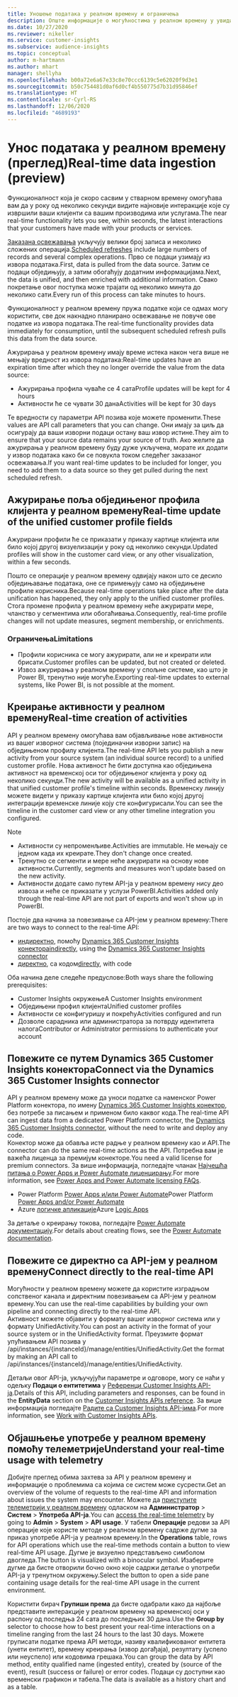 ```yaml
---
title: Уношење података у реалном времену и ограничења
description: Опште информације о могућностима у реалном времену у увидима о корисницима.
ms.date: 10/27/2020
ms.reviewer: nikeller
ms.service: customer-insights
ms.subservice: audience-insights
ms.topic: conceptual
author: m-hartmann
ms.author: mhart
manager: shellyha
ms.openlocfilehash: b00a72e6a67e33c8e70ccc6139c5e62020f9d3e1
ms.sourcegitcommit: b50c754481d0af6d0cf4b550775d7b31d95846ef
ms.translationtype: HT
ms.contentlocale: sr-Cyrl-RS
ms.lasthandoff: 12/06/2020
ms.locfileid: "4689193"
---
```

# <a name="real-time-data-ingestion-preview"></a><span data-ttu-id="bb11c-103">Унос података у реалном времену (преглед)</span><span class="sxs-lookup"><span data-stu-id="bb11c-103">Real-time data ingestion (preview)</span></span>

<span data-ttu-id="bb11c-104">Функционалност која је скоро сасвим у стварном времену омогућава вам да у року од неколико секунди видите најновије интеракције које су извршили ваши клијенти са вашим производима или услугама.</span><span class="sxs-lookup"><span data-stu-id="bb11c-104">The near real-time functionality lets you see, within seconds, the latest interactions that your customers have made with your products or services.</span></span>

<span data-ttu-id="bb11c-105">[Заказана освежавања](system.md#schedule-tab) укључују велики број записа и неколико сложених операција.</span><span class="sxs-lookup"><span data-stu-id="bb11c-105">[Scheduled refreshes](system.md#schedule-tab) include large numbers of records and several complex operations.</span></span> <span data-ttu-id="bb11c-106">Прво се подаци узимају из извора података.</span><span class="sxs-lookup"><span data-stu-id="bb11c-106">First, data is pulled from the data source.</span></span> <span data-ttu-id="bb11c-107">Затим се подаци обједињују, а затим обогаћују додатним информацијама.</span><span class="sxs-lookup"><span data-stu-id="bb11c-107">Next, the data is unified, and then enriched with additional information.</span></span> <span data-ttu-id="bb11c-108">Свако покретање овог поступка може трајати од неколико минута до неколико сати.</span><span class="sxs-lookup"><span data-stu-id="bb11c-108">Every run of this process can take minutes to hours.</span></span>

<span data-ttu-id="bb11c-109">Функционалност у реалном времену пружа податке који се одмах могу користити, све док накнадно планирано освежавање не повуче ове податке из извора података.</span><span class="sxs-lookup"><span data-stu-id="bb11c-109">The real-time functionality provides data immediately for consumption, until the subsequent scheduled refresh pulls this data from the data source.</span></span>

<span data-ttu-id="bb11c-110">Ажурирања у реалном времену имају време истека након чега више не мењају вредност из извора података:</span><span class="sxs-lookup"><span data-stu-id="bb11c-110">Real-time updates have an expiration time after which they no longer override the value from the data source:</span></span>

- <span data-ttu-id="bb11c-111">Ажурирања профила чуваће се 4 сата</span><span class="sxs-lookup"><span data-stu-id="bb11c-111">Profile updates will be kept for 4 hours</span></span>
- <span data-ttu-id="bb11c-112">Активности ће се чувати 30 дана</span><span class="sxs-lookup"><span data-stu-id="bb11c-112">Activities will be kept for 30 days</span></span>

<span data-ttu-id="bb11c-113">Те вредности су параметри API позива које можете променити.</span><span class="sxs-lookup"><span data-stu-id="bb11c-113">These values are API call parameters that you can change.</span></span> <span data-ttu-id="bb11c-114">Они имају за циљ да осигурају да ваши изворни подаци остану ваш извор истине.</span><span class="sxs-lookup"><span data-stu-id="bb11c-114">They aim to ensure that your source data remains your source of truth.</span></span> <span data-ttu-id="bb11c-115">Ако желите да ажурирања у реалном времену буду дуже укључена, морате их додати у извор података како би се повукла током следећег заказаног освежавања.</span><span class="sxs-lookup"><span data-stu-id="bb11c-115">If you want real-time updates to be included for longer, you need to add them to a data source so they get pulled during the next scheduled refresh.</span></span>

## <a name="real-time-update-of-the-unified-customer-profile-fields"></a><span data-ttu-id="bb11c-116">Ажурирање поља обједињеног профила клијента у реалном времену</span><span class="sxs-lookup"><span data-stu-id="bb11c-116">Real-time update of the unified customer profile fields</span></span>

<span data-ttu-id="bb11c-117">Ажурирани профили ће се приказати у приказу картице клијента или било којој другој визуелизацији у року од неколико секунди.</span><span class="sxs-lookup"><span data-stu-id="bb11c-117">Updated profiles will show in the customer card view, or any other visualization, within a few seconds.</span></span>

<span data-ttu-id="bb11c-118">Пошто се операције у реалном времену одвијају након што се десило обједињавање података, оне се примењују само на обједињене профиле корисника.</span><span class="sxs-lookup"><span data-stu-id="bb11c-118">Because real-time operations take place after the data unification has happened, they only apply to the unified customer profiles.</span></span> <span data-ttu-id="bb11c-119">Стога промене профила у реалном времену неће ажурирати мере, чланство у сегментима или обогаћивања.</span><span class="sxs-lookup"><span data-stu-id="bb11c-119">Consequently, real-time profile changes will not update measures, segment membership, or enrichments.</span></span>

### <a name="limitations"></a><span data-ttu-id="bb11c-120">Ограничења</span><span class="sxs-lookup"><span data-stu-id="bb11c-120">Limitations</span></span>

- <span data-ttu-id="bb11c-121">Профили корисника се могу ажурирати, али не и креирати или брисати.</span><span class="sxs-lookup"><span data-stu-id="bb11c-121">Customer profiles can be updated, but not created or deleted.</span></span>
- <span data-ttu-id="bb11c-122">Извоз ажурирања у реалном времену у спољне системе, као што је Power BI, тренутно није могуће.</span><span class="sxs-lookup"><span data-stu-id="bb11c-122">Exporting real-time updates to external systems, like Power BI, is not possible at the moment.</span></span>

## <a name="real-time-creation-of-activities"></a><span data-ttu-id="bb11c-123">Креирање активности у реалном времену</span><span class="sxs-lookup"><span data-stu-id="bb11c-123">Real-time creation of activities</span></span>

<span data-ttu-id="bb11c-124">API у реалном времену омогућава вам објављивање нове активности из вашег изворног система (појединачни изворни запис) на обједињеном профилу клијента.</span><span class="sxs-lookup"><span data-stu-id="bb11c-124">The real-time API lets you publish a new activity from your source system (an individual source record) to a unified customer profile.</span></span> <span data-ttu-id="bb11c-125">Нова активност ће бити доступна као обједињена активност на временској оси тог обједињеног клијента у року од неколико секунди.</span><span class="sxs-lookup"><span data-stu-id="bb11c-125">The new activity will be available as a unified activity in that unified customer profile's timeline within seconds.</span></span> <span data-ttu-id="bb11c-126">Временску линију можете видети у приказу картице клијента или било којој другој интеграцији временске линије коју сте конфигурисали.</span><span class="sxs-lookup"><span data-stu-id="bb11c-126">You can see the timeline in the customer card view or any other timeline integration you configured.</span></span>

> [!NOTE]
>
> - <span data-ttu-id="bb11c-127">Активности су непроменљиве.</span><span class="sxs-lookup"><span data-stu-id="bb11c-127">Activities are immutable.</span></span> <span data-ttu-id="bb11c-128">Не мењају се једном када их креирате.</span><span class="sxs-lookup"><span data-stu-id="bb11c-128">They don't change once created.</span></span>
> - <span data-ttu-id="bb11c-129">Тренутно се сегменти и мере неће ажурирати на основу нове активности.</span><span class="sxs-lookup"><span data-stu-id="bb11c-129">Currently, segments and measures won't update based on the new activity.</span></span>
> - <span data-ttu-id="bb11c-130">Активности додате само путем API-ја у реалном времену нису део извоза и неће се приказати у услузи PowerBI.</span><span class="sxs-lookup"><span data-stu-id="bb11c-130">Activities added only through the real-time API are not part of exports and won't show up in PowerBI.</span></span>

<span data-ttu-id="bb11c-131">Постоје два начина за повезивање са API-јем у реалном времену:</span><span class="sxs-lookup"><span data-stu-id="bb11c-131">There are two ways to connect to the real-time API:</span></span>

- <span data-ttu-id="bb11c-132">[индиректно](#connect-via-the-dynamics-365-customer-insights-connector), помоћу [Dynamics 365 Customer Insights конектора](https://docs.microsoft.com/connectors/customerinsights/)</span><span class="sxs-lookup"><span data-stu-id="bb11c-132">[indirectly](#connect-via-the-dynamics-365-customer-insights-connector), using the [Dynamics 365 Customer Insights connector](https://docs.microsoft.com/connectors/customerinsights/)</span></span>
- <span data-ttu-id="bb11c-133">[директно](#connect-directly-to-the-real-time-api), са кодом</span><span class="sxs-lookup"><span data-stu-id="bb11c-133">[directly](#connect-directly-to-the-real-time-api), with code</span></span>

<span data-ttu-id="bb11c-134">Оба начина деле следеће предуслове:</span><span class="sxs-lookup"><span data-stu-id="bb11c-134">Both ways share the following prerequisites:</span></span>

- <span data-ttu-id="bb11c-135">Customer Insights окружење</span><span class="sxs-lookup"><span data-stu-id="bb11c-135">A Customer Insights environment</span></span>
- <span data-ttu-id="bb11c-136">Обједињени профил клијента</span><span class="sxs-lookup"><span data-stu-id="bb11c-136">Unified customer profiles</span></span>
- <span data-ttu-id="bb11c-137">Активности се конфигуришу и покрећу</span><span class="sxs-lookup"><span data-stu-id="bb11c-137">Activities configured and run</span></span>
- <span data-ttu-id="bb11c-138">Дозволе сарадника или администратора за потврду идентитета налога</span><span class="sxs-lookup"><span data-stu-id="bb11c-138">Contributor or Administrator permissions to authenticate your account</span></span>

## <a name="connect-via-the-dynamics-365-customer-insights-connector"></a><span data-ttu-id="bb11c-139">Повежите се путем Dynamics 365 Customer Insights конектора</span><span class="sxs-lookup"><span data-stu-id="bb11c-139">Connect via the Dynamics 365 Customer Insights connector</span></span>

<span data-ttu-id="bb11c-140">API у реалном времену може да уноси податке са наменског Power Platform конектора, по имену [Dynamics 365 Customer Insights конектор](https://docs.microsoft.com/connectors/customerinsights/), без потребе за писањем и применом било каквог кода.</span><span class="sxs-lookup"><span data-stu-id="bb11c-140">The real-time API can ingest data from a dedicated Power Platform connector, the [Dynamics 365 Customer Insights connector](https://docs.microsoft.com/connectors/customerinsights/), without the need to write and deploy any code.</span></span>    
<span data-ttu-id="bb11c-141">Конектор може да обавља исте радње у реалном времену као и API.</span><span class="sxs-lookup"><span data-stu-id="bb11c-141">The connector can do the same real-time actions as the API.</span></span> <span data-ttu-id="bb11c-142">Потребна вам је важећа лиценца за премијум конекторе.</span><span class="sxs-lookup"><span data-stu-id="bb11c-142">You need a valid license for premium connectors.</span></span> <span data-ttu-id="bb11c-143">За више информација, погледајте чланак [Најчешћа питања о Power Apps и Power Automate лиценцирању](https://docs.microsoft.com/power-platform/admin/powerapps-flow-licensing-faq).</span><span class="sxs-lookup"><span data-stu-id="bb11c-143">For more information, see [Power Apps and Power Automate licensing FAQs](https://docs.microsoft.com/power-platform/admin/powerapps-flow-licensing-faq).</span></span>

- <span data-ttu-id="bb11c-144">Power Platform [Power Apps и/или Power Automate](https://docs.microsoft.com/connectors/)</span><span class="sxs-lookup"><span data-stu-id="bb11c-144">Power Platform [Power Apps and/or Power Automate](https://docs.microsoft.com/connectors/)</span></span>
- <span data-ttu-id="bb11c-145">Azure [логичке апликације](https://docs.microsoft.com/azure/connectors/apis-list)</span><span class="sxs-lookup"><span data-stu-id="bb11c-145">Azure [Logic Apps](https://docs.microsoft.com/azure/connectors/apis-list)</span></span>

<span data-ttu-id="bb11c-146">За детаље о креирању токова, погледајте [Power Automate документацију](https://docs.microsoft.com/power-automate/).</span><span class="sxs-lookup"><span data-stu-id="bb11c-146">For details about creating flows, see the [Power Automate documentation](https://docs.microsoft.com/power-automate/).</span></span>

## <a name="connect-directly-to-the-real-time-api"></a><span data-ttu-id="bb11c-147">Повежите се директно са API-јем у реалном времену</span><span class="sxs-lookup"><span data-stu-id="bb11c-147">Connect directly to the real-time API</span></span>

<span data-ttu-id="bb11c-148">Могућности у реалном времену можете да користите изградњом сопственог канала и директним повезивањем са API-јем у реалном времену.</span><span class="sxs-lookup"><span data-stu-id="bb11c-148">You can use the real-time capabilities by building your own pipeline and connecting directly to the real-time API.</span></span>    
<span data-ttu-id="bb11c-149">Активност можете објавити у формату вашег изворног система или у формату UnifiedActivity.</span><span class="sxs-lookup"><span data-stu-id="bb11c-149">You can post an activity in the format of your source system or in the UnifiedActivity format.</span></span> <span data-ttu-id="bb11c-150">Преузмите формат упућивањем API позива у /api/instances/{instanceId}/manage/entities/UnifiedActivity.</span><span class="sxs-lookup"><span data-stu-id="bb11c-150">Get the format by making an API call to /api/instances/{instanceId}/manage/entities/UnifiedActivity.</span></span>

<span data-ttu-id="bb11c-151">Детаљи овог API-ја, укључујући параметре и одговоре, могу се наћи у одељку **Подаци о ентитетима** у [Референци Customer Insights API-ја](https://developer.ci.ai.dynamics.com/api-details#api=CustomerInsights).</span><span class="sxs-lookup"><span data-stu-id="bb11c-151">Details of this API, including parameters and responses, can be found in the **EntityData** section on the [Customer Insights APIs reference](https://developer.ci.ai.dynamics.com/api-details#api=CustomerInsights).</span></span> <span data-ttu-id="bb11c-152">За више информација погледајте [Радите са Customer Insights API-јима](apis.md).</span><span class="sxs-lookup"><span data-stu-id="bb11c-152">For more information, see [Work with Customer Insights APIs](apis.md).</span></span>

## <a name="understand-your-real-time-usage-with-telemetry"></a><span data-ttu-id="bb11c-153">Објашњење употребе у реалном времену помоћу телеметрије</span><span class="sxs-lookup"><span data-stu-id="bb11c-153">Understand your real-time usage with telemetry</span></span>

<span data-ttu-id="bb11c-154">Добијте преглед обима захтева за API у реалном времену и информације о проблемима са којима се систем може сусрести.</span><span class="sxs-lookup"><span data-stu-id="bb11c-154">Get an overview of the volume of requests to the real-time API and information about issues the system may encounter.</span></span> <span data-ttu-id="bb11c-155">Можете да [приступите телеметрији у реалном времену](system.md#api-usage-tab) одласком на **Администратор** > **Систем** > **Употреба API-ја**.</span><span class="sxs-lookup"><span data-stu-id="bb11c-155">You can [access the real-time telemetry](system.md#api-usage-tab) by going to **Admin** > **System** > **API usage**.</span></span> <span data-ttu-id="bb11c-156">У табели **Операције** редови за API операције које користе методе у реалном времену садрже дугме за приказ употребе API-ја у реалном времену.</span><span class="sxs-lookup"><span data-stu-id="bb11c-156">In the **Operations** table, rows for API operations which use the real-time methods contain a button to view real-time API usage.</span></span> <span data-ttu-id="bb11c-157">Дугме је визуелно представљено симболом двогледа.</span><span class="sxs-lookup"><span data-stu-id="bb11c-157">The button is visualized with a binocular symbol.</span></span> <span data-ttu-id="bb11c-158">Изаберите дугме да бисте отворили бочно окно које садржи детаље о употреби API-ја у тренутном окружењу.</span><span class="sxs-lookup"><span data-stu-id="bb11c-158">Select the button to open a side pane containing usage details for the real-time API usage in the current environment.</span></span>

<span data-ttu-id="bb11c-159">Користити бирач **Групиши према** да бисте одабрали како да најбоље представите интеракције у реалном времену на временској оси у распону од последња 24 сата до последњих 30 дана.</span><span class="sxs-lookup"><span data-stu-id="bb11c-159">Use the **Group by** selector to choose how to best present your real-time interactions on a timeline ranging from the last 24 hours to the last 30 days.</span></span> <span data-ttu-id="bb11c-160">Можете груписати податке према API методи, називу квалификованог ентитета (унети ентитет), времену креирања (извор догађаја), резултату (успело или неуспело) или кодовима грешака.</span><span class="sxs-lookup"><span data-stu-id="bb11c-160">You can group the data by API method, entity qualified name (ingested entity), created by (source of the event), result (success or failure) or error codes.</span></span> <span data-ttu-id="bb11c-161">Подаци су доступни као временски графикон и табела.</span><span class="sxs-lookup"><span data-stu-id="bb11c-161">The data is available as a history chart and as a table.</span></span>
